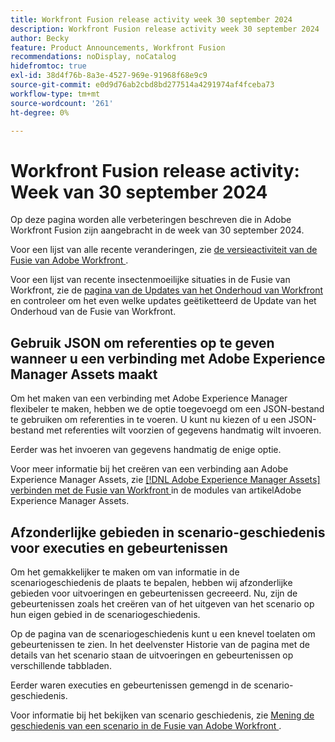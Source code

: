 ```yaml
---
title: Workfront Fusion release activity week 30 september 2024
description: Workfront Fusion release activity week 30 september 2024
author: Becky
feature: Product Announcements, Workfront Fusion
recommendations: noDisplay, noCatalog
hidefromtoc: true
exl-id: 38d4f76b-8a3e-4527-969e-91968f68e9c9
source-git-commit: e0d9d76ab2cbd8bd277514a4291974af4fceba73
workflow-type: tm+mt
source-wordcount: '261'
ht-degree: 0%

---
```


# Workfront Fusion release activity: Week van 30 september 2024

Op deze pagina worden alle verbeteringen beschreven die in Adobe Workfront Fusion zijn aangebracht in de week van 30 september 2024.

Voor een lijst van alle recente veranderingen, zie [ de versieactiviteit van de Fusie van Adobe Workfront ](/help/workfront-fusion/fusion-product-releases/fusion-release-activity.md).

Voor een lijst van recente insectenmoeilijke situaties in de Fusie van Workfront, zie de [ pagina van de Updates van het Onderhoud van Workfront ](https://experienceleague.adobe.com/docs/workfront-known-issues/releases/current-updates.html) en controleer om het even welke updates geëtiketteerd de Update van het Onderhoud van de Fusie van Workfront.

## Gebruik JSON om referenties op te geven wanneer u een verbinding met Adobe Experience Manager Assets maakt

Om het maken van een verbinding met Adobe Experience Manager flexibeler te maken, hebben we de optie toegevoegd om een JSON-bestand te gebruiken om referenties in te voeren. U kunt nu kiezen of u een JSON-bestand met referenties wilt voorzien of gegevens handmatig wilt invoeren.

Eerder was het invoeren van gegevens handmatig de enige optie.

Voor meer informatie bij het creëren van een verbinding aan Adobe Experience Manager Assets, zie [  [!DNL Adobe Experience Manager Assets]  verbinden met de Fusie van Workfront ](/help/workfront-fusion/references/apps-and-modules/adobe-connectors/aem-assets-modules.md#connect-adobe-experience-manager-assets-to-workfront-fusion) in de modules van artikelAdobe Experience Manager Assets.

## Afzonderlijke gebieden in scenario-geschiedenis voor executies en gebeurtenissen

Om het gemakkelijker te maken om van informatie in de scenariogeschiedenis de plaats te bepalen, hebben wij afzonderlijke gebieden voor uitvoeringen en gebeurtenissen gecreeerd. Nu, zijn de gebeurtenissen zoals het creëren van of het uitgeven van het scenario op hun eigen gebied in de scenariogeschiedenis.

Op de pagina van de scenariogeschiedenis kunt u een knevel toelaten om gebeurtenissen te zien. In het deelvenster Historie van de pagina met de details van het scenario staan de uitvoeringen en gebeurtenissen op verschillende tabbladen.

Eerder waren executies en gebeurtenissen gemengd in de scenario-geschiedenis.

Voor informatie bij het bekijken van scenario geschiedenis, zie [ Mening de geschiedenis van een scenario in de Fusie van Adobe Workfront ](/help/workfront-fusion/manage-scenarios/view-scenario-execution-history.md).

